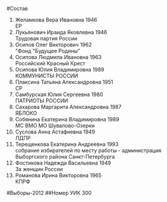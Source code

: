 #Состав
1. Желамкова Вера Ивановна 1946   
    ЕР
2. Лукьянович Ираида Яковлевна 1946   
    Трудовая партия России
3. Осипов Олег Викторович 1962   
    "Фонд "Будущее Родины"
4. Осипова Людмила Ивановна 1963   
    Российский Красный Крест
5. Осипова Юлия Владимировна 1989   
    КОММУНИСТЫ РОССИИ
6. Плаксина Татьяна Александровна 1951   
    СР
7. Самбурская Юлия Сергеевна 1980   
    ПАТРИОТЫ РОССИИ
8. Сахарова Маргарита Александровна 1987   
    ЯБЛОКО
9. Собянина Екатерина Владимировна 1989   
    МС ВМО МО Шувалово-Озерки
10. Суслова Анна Астафиевна 1949   
    ЛДПР
11. Терещенкова Екатерина Андреевна 1993   
    собрание избирателей по месту работы - администрация Выборгского района Санкт-Петербурга
12. Фостикова Надежда Васильевна 1949   
    За женщин России
13. Романова Ирина Викторовна 1965   
    КПРФ

#Выборы-2012
##Номер УИК
300